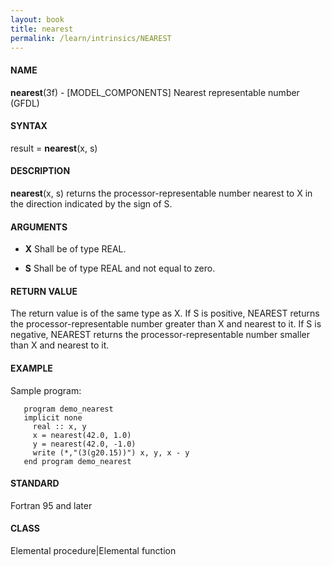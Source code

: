 ```yaml
---
layout: book
title: nearest
permalink: /learn/intrinsics/NEAREST
---
```

#### NAME

__nearest__(3f) - \[MODEL\_COMPONENTS\] Nearest representable number
(GFDL)

#### SYNTAX

result = __nearest__(x, s)

#### DESCRIPTION

__nearest__(x, s) returns the processor-representable number nearest to
X in the direction indicated by the sign of S.

#### ARGUMENTS

  - __X__
    Shall be of type REAL.

  - __S__
    Shall be of type REAL and not equal to zero.

#### RETURN VALUE

The return value is of the same type as X. If S is positive, NEAREST
returns the processor-representable number greater than X and nearest to
it. If S is negative, NEAREST returns the processor-representable number
smaller than X and nearest to it.

#### EXAMPLE

Sample program:

```
   program demo_nearest
   implicit none
     real :: x, y
     x = nearest(42.0, 1.0)
     y = nearest(42.0, -1.0)
     write (*,"(3(g20.15))") x, y, x - y
   end program demo_nearest
```

#### STANDARD

Fortran 95 and later

#### CLASS

Elemental procedure\|Elemental function
